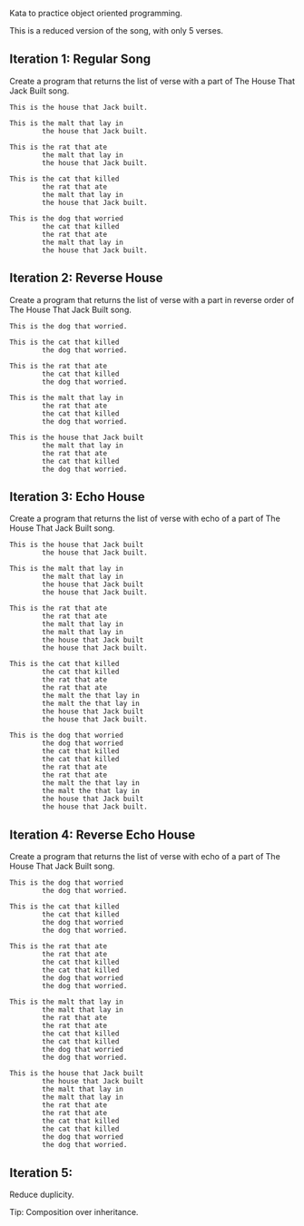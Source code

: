 Kata to practice object oriented programming.

This is a reduced version of the song, with only 5 verses.

## Iteration 1: Regular Song
Create a program that returns the list of verse with a part of The House That Jack Built song.

    This is the house that Jack built.
    
    This is the malt that lay in
            the house that Jack built.
             
    This is the rat that ate 
            the malt that lay in 
            the house that Jack built.
    
    This is the cat that killed 
            the rat that ate 
            the malt that lay in 
            the house that Jack built.
            
    This is the dog that worried 
            the cat that killed 
            the rat that ate 
            the malt that lay in 
            the house that Jack built.
           
## Iteration 2: Reverse House
Create a program that returns the list of verse with a part in reverse order of The House That Jack Built song.

    This is the dog that worried.
    
    This is the cat that killed 
            the dog that worried.
            
    This is the rat that ate 
            the cat that killed 
            the dog that worried.

    This is the malt that lay in 
            the rat that ate 
            the cat that killed 
            the dog that worried.
    
    This is the house that Jack built 
            the malt that lay in 
            the rat that ate 
            the cat that killed 
            the dog that worried.            

## Iteration 3: Echo House
Create a program that returns the list of verse with echo of a part of The House That Jack Built song.

    This is the house that Jack built 
            the house that Jack built.
            
    This is the malt that lay in 
            the malt that lay in 
            the house that Jack built 
            the house that Jack built.
            
    This is the rat that ate 
            the rat that ate
            the malt that lay in 
            the malt that lay in 
            the house that Jack built
            the house that Jack built.
            
    This is the cat that killed 
            the cat that killed 
            the rat that ate 
            the rat that ate 
            the malt the that lay in 
            the malt the that lay in 
            the house that Jack built 
            the house that Jack built.

    This is the dog that worried 
            the dog that worried 
            the cat that killed 
            the cat that killed 
            the rat that ate 
            the rat that ate 
            the malt the that lay in 
            the malt the that lay in 
            the house that Jack built 
            the house that Jack built.


## Iteration 4: Reverse Echo House
Create a program that returns the list of verse with echo of a part of The House That Jack Built song.

    This is the dog that worried 
            the dog that worried.

    This is the cat that killed 
            the cat that killed 
            the dog that worried 
            the dog that worried.

    This is the rat that ate 
            the rat that ate 
            the cat that killed 
            the cat that killed 
            the dog that worried 
            the dog that worried.
            
    This is the malt that lay in 
            the malt that lay in 
            the rat that ate 
            the rat that ate 
            the cat that killed 
            the cat that killed 
            the dog that worried 
            the dog that worried.
                
    This is the house that Jack built 
            the house that Jack built 
            the malt that lay in 
            the malt that lay in 
            the rat that ate 
            the rat that ate 
            the cat that killed 
            the cat that killed 
            the dog that worried 
            the dog that worried.

## Iteration 5:
Reduce duplicity.

Tip: Composition over inheritance.
